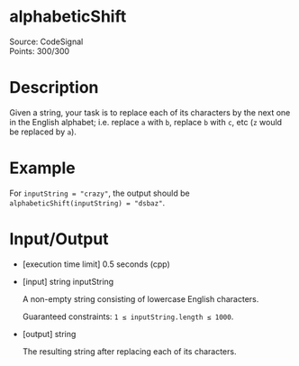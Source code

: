 # alphabeticShift
Source: CodeSignal <br>
Points: 300/300

# Description

Given a string, your task is to replace each of its characters by the next one in the English alphabet; i.e. replace `a` with `b`, replace `b` with `c`, etc (`z` would be replaced by `a`).

# Example

For `inputString = "crazy"`, the output should be `alphabeticShift(inputString) = "dsbaz"`.

# Input/Output

* [execution time limit] 0.5 seconds (cpp)

* [input] string inputString

  A non-empty string consisting of lowercase English characters.

  Guaranteed constraints:
  `1 ≤ inputString.length ≤ 1000`.

* [output] string

  The resulting string after replacing each of its characters.
